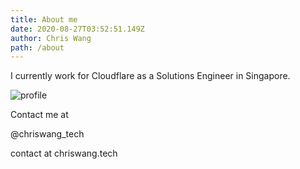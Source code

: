 ```yaml
---
title: About me
date: 2020-08-27T03:52:51.149Z
author: Chris Wang
path: /about
---
```

I currently work for Cloudflare as a Solutions Engineer in Singapore.

![profile](/static/profile.jpg "I look like this, somewhat.")

Contact me at 

@chriswang_tech

contact at chriswang.tech